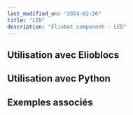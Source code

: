 ```yaml
---
last_modified_on: "2024-02-26"
title: "LED"
description: "Eliobot component - LED"
---
```



## Utilisation avec Elioblocs

## Utilisation avec Python

## Exemples associés
